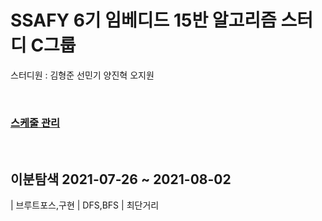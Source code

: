 <h1> SSAFY 6기 임베디드 15반 알고리즘 스터디 C그룹</h1>

  스터디원 : 김형준 선민기 양진혁 오지원

</br>
<h3><a href="https://docs.google.com/spreadsheets/d/1enk4ziaIpllC1OXJL1mqEuoNUDGdqES1kDXqCClyDvU/edit#gid=0">스케줄 관리</a></h3>
</br>

<h2> 이분탐색 2021-07-26 ~ 2021-08-02 </h2>

| 브루트포스,구현 | DFS,BFS | 최단거리
